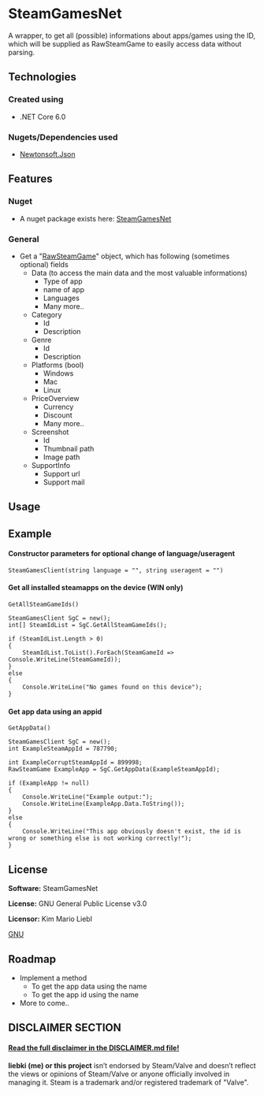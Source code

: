 # SteamGamesNet
A wrapper, to get all (possible) informations about apps/games using the ID, which will be supplied as RawSteamGame to easily access data without parsing.

## Technologies

### Created using
- .NET Core 6.0

### Nugets/Dependencies used
- [Newtonsoft.Json](https://www.nuget.org/packages/Newtonsoft.Json/)

## Features

### Nuget
- A nuget package exists here: [SteamGamesNet](https://www.nuget.org/packages/SteamGamesNet)

### General
- Get a "[RawSteamGame](https://github.com/liebki/SteamGamesNet/blob/master/SteamGamesNet/Models/RawSteamGame.cs)" object, which has following (sometimes optional) fields
	- Data (to access the main data and the most valuable informations)
		- Type of app
		- name of app
		- Languages
		- Many more..
	- Category
		- Id
		- Description
	- Genre
		- Id
		- Description
	- Platforms (bool)
		- Windows
		- Mac
		- Linux
	- PriceOverview
		- Currency
		- Discount
		- Many more..
	- Screenshot
		- Id
		- Thumbnail path
		- Image path
	- SupportInfo
		- Support url
		- Support mail

## Usage

## Example

#### Constructor parameters for optional change of language/useragent

``` SteamGamesClient(string language = "", string useragent = "") ```

#### Get all installed steamapps on the device (WIN only)

``` GetAllSteamGameIds() ```

```
SteamGamesClient SgC = new();
int[] SteamIdList = SgC.GetAllSteamGameIds();

if (SteamIdList.Length > 0)
{
    SteamIdList.ToList().ForEach(SteamGameId => Console.WriteLine(SteamGameId));
}
else
{
    Console.WriteLine("No games found on this device");
}
```

#### Get app data using an appid

``` GetAppData() ```

```
SteamGamesClient SgC = new();
int ExampleSteamAppId = 787790;

int ExampleCorruptSteamAppId = 899998;
RawSteamGame ExampleApp = SgC.GetAppData(ExampleSteamAppId);

if (ExampleApp != null)
{
    Console.WriteLine("Example output:");
    Console.WriteLine(ExampleApp.Data.ToString());
}
else
{
    Console.WriteLine("This app obviously doesn't exist, the id is wrong or something else is not working correctly!");
}
```

## License

**Software:** SteamGamesNet

**License:** GNU General Public License v3.0

**Licensor:** Kim Mario Liebl

[GNU](https://choosealicense.com/licenses/gpl-3.0/)

## Roadmap

- Implement a method
	- To get the app data using the name
	- To get the app id using the name
- More to come..

## DISCLAIMER SECTION

#### [Read the full disclaimer in the DISCLAIMER.md file!](https://github.com/liebki/SteamGamesNet/blob/master/DISCLAIMER.md)

**liebki (me) or this project** isn’t endorsed by Steam/Valve and doesn’t reflect the 
views or opinions of Steam/Valve or anyone officially involved in managing it.
Steam is a trademark and/or registered trademark of "Valve".